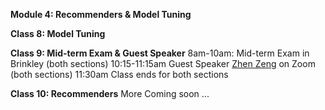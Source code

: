 **Module 4: Recommenders & Model Tuning**

**Class 8: Model Tuning** 

**Class 9: Mid-term Exam & Guest Speaker**
8am-10am: Mid-term Exam in Brinkley (both sections)
10:15-11:15am Guest Speaker [Zhen Zeng](https://www.linkedin.com/in/zhenzengzz/) on Zoom (both sections)
11:30am Class ends for both sections

**Class 10: Recommenders**
More Coming soon ...
